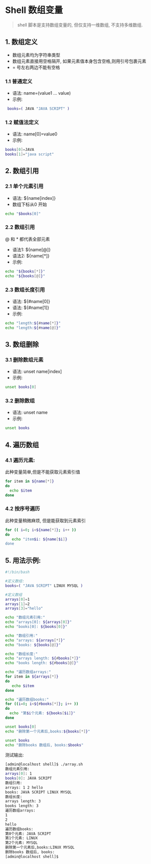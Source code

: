 # Shell 数组变量
> shell 脚本是支持数组变量的, 但仅支持一维数组, 不支持多维数组.


## 1. 数组定义
* 数组元素均为字符串类型
* 数组元素直接用空格隔开, 如果元素值本身包含空格,则用引号包裹元素
* = 号左右两边不能有空格

### 1.1 普通定义
* 语法: name=(value1 ... value)
* 示例:
```bash
 books=( JAVA "JAVA SCRIPT" )
```

### 1.2 赋值法定义
* 语法: name[0]=value0
* 示例:
```bash
books[0]=JAVA
books[1]="java script"
```

## 2. 数组引用
### 2.1 单个元素引用
* 语法: ${name[index]}
* 数组下标从0 开始
```bash
echo "$books[0]"
```

### 2.2 数组引用
@ 和 * 都代表全部元素
* 语法1: ${name[@]}
* 语法2: ${name[*]}
* 示例:
``` bash
echo "${books[*]}"
echo "${books[@]}"
```

### 2.3 数组长度引用
* 语法: ${#name[0]}
* 语法: ${#name[1]}
* 示例:
```bash
echo "length:${#name[*]}"
echo "length:${#name[@]}"
```

## 3. 数组删除
### 3.1 删除数组元素
* 语法: unset name[index]
* 示例:
```bash
unset books[0]
```

### 3.2 删除数组
* 语法: unset name
* 示例:
```bash
unset books
```

## 4. 遍历数组
### 4.1 遍历元素:
此种变量简单,但是不能获取元素索引值
```bash
for item in ${name[*]}
do 
  echo $item
done
```

### 4.2 按序号遍历
此种变量稍微麻烦, 但是能获取到元素索引
```bash
for (( i=0; i<${name[*]}; i++ )) 
do
   echo "item$i: ${name[$i]}
done
```

## 5. 用法示例:
```bash
#!/bin/bash

#定义数组:
books=( "JAVA SCRIPT" LINUX MYSQL )

#定义数组
arrays[0]=1
arrays[1]=2
arrays[3]="hello"

echo "数组元素引用:"
echo "arrays[0]: ${arrays[0]}"
echo "books[0]: ${books[0]}"

echo "数组引用:"
echo "arrays: ${arrays[*]}"
echo "books: ${books[@]}"

echo "数组长度:"
echo "arrays length: ${#books[*]}"
echo "books length: ${#books[@]}"

echo "遍历数组arrays:"
for item in ${arrays[*]}
do
   echo $item
done

echo "遍历数组books:"
for ((i=0; i<${#books[*]}; i++ ))
do
  echo "第$i个元素: ${books[$i]}"
done

unset books[0]
echo "删除第一个元素后,books:${books[*]}"

unset books
echo "删除books 数组后, books:$books"

```

测试输出:
```bash
[admin@localhost shell]$ ./array.sh 
数组元素引用:
arrays[0]: 1
books[0]: JAVA SCRIPT
数组引用:
arrays: 1 2 hello
books: JAVA SCRIPT LINUX MYSQL
数组长度:
arrays length: 3
books length: 3
遍历数组arrays:
1
2
hello
遍历数组books:
第0个元素: JAVA SCRIPT
第1个元素: LINUX
第2个元素: MYSQL
删除第一个元素后,books:LINUX MYSQL
删除books 数组后, books:
[admin@localhost shell]$ 
```
